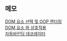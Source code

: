 ## 메모
[DOM 요소 선택 및 OOP 렌더링](https://blog.naver.com/ares132/223195100978)  
[DOM 요소 와 상호작용](https://blog.naver.com/ares132/223195120994)  
[자동바인딩 데코레이터](https://blog.naver.com/ares132/223195144352)  
